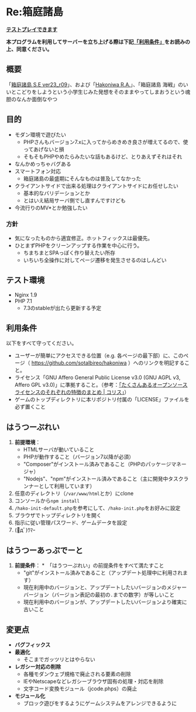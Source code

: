 # Re:箱庭諸島

**[テストプレイできます](https://hakoniwa.cgi-game-preservations.org/)**

<strong style="color:wine;">本プログラムを利用してサーバーを立ち上げる際は下記[「利用条件」](#%E5%88%A9%E7%94%A8%E6%9D%A1%E4%BB%B6)をお読みの上、同意ください。</strong>

## 概要

「[箱庭諸島 S.E ver23_r09](http://hakoniwa.symphonic-net.com/)」、および「[Hakoniwa R.A.](http://www5b.biglobe.ne.jp/~k-e-i/)」、「箱庭諸島 海戦」のいいとこどりをしようという小学生じみた発想をそのままやってしまおうという魂胆のなんか面倒なやつ

## 目的

* モダン環境で遊びたい
	* PHPさんもバージョン7.xに入ってからめきめき良さが増えてるので、使ってあげないと損
	* そもそもPHPやめたらみたいな話もあるけど、とりあえずそれはそれ
* なんかめっちゃバグある
* スマートフォン対応
	* 箱庭諸島の最盛期にそんなものは普及してなかった
* クライアントサイドで出来る処理はクライアントサイドにお任せしたい
	* 基本的なバリデーションとか
	* とはいえ結局サーバ側でし直すんですけども
* 今流行りのMV\*とか勉強したい

### 方針

* 気になったものから適宜修正。ホットフィックスは最優先。
* ひとまずPHPをクリーンアップする作業を中心に行う。
	* ちまちまとSPAっぽく作り替えたい所存
	* いちいち全操作に対してページ遷移を発生させるのはしんどい

## テスト環境

* Nginx 1.9
* PHP 7.1
	* 7.3のstableが出たら更新する予定

## 利用条件

以下をすべて守ってください。

* ユーザーが簡単にアクセスできる位置（e.g. 各ページの最下部）に、このページ（ https://github.com/sotalbireo/hakoniwa ）へのリンクを明記すること。
* ライセンス「GNU Affero General Public License v3.0 (GNU AGPL v3, Affero GPL v3.0)」に準拠すること。（参考：[「たくさんあるオープンソースライセンスのそれぞれの特徴のまとめ | コリス」](https://coliss.com/articles/build-websites/operation/work/choose-a-license-by-github.html#h210)）
* ゲームのトップディレクトリに本リポジトリ付属の「LICENSE」ファイルを必ず置くこと

## はうつーぷれい

1. **前提環境**：
	* HTMLサーバが動いていること
	* PHPが動作すること（バージョン7以降が必須）
	* "Composer"がインストール済みであること（PHPのパッケージマネージャ）
	* "Nodejs"、"npm"がインストール済みであること（主に開発中タスクランナーとして利用しています）
1. 任意のディレクトリ（`/var/www/html`とか）にclone
1. コンソールから`npm install`
1. `/hako-init-default.php`を参考にして、`/hako-init.php`をお好みに設定
1. ブラウザでトップディレクトリを開く
1. 指示に従い管理パスワード、ゲームデータを設定
1. (ﾟдﾟ)ｳﾏｰ

## はうつーあっぷでーと

1. **前提条件**：
	*　「はうつーぷれい」の前提条件をすべて満たすこと
	* "git"がインストール済みであること（アップデート処理中に利用されます）
	* 現在利用中のバージョンと、アップデートしたいバージョンのメジャーバージョン（バージョン表記の最初の`.`までの数字）が等しいこと
	* 現在利用中のバージョンが、アップデートしたいバージョンより確実に古いこと

## 変更点

* **バグフィックス**
* **最適化**
	* そこまでガッツリとはやらない
* **レガシー対応の削除**
	* 各種モダンウェブ規格で廃止される要素の削除
	* IEやNetscapeなどレガシーブラウザ固有の処理・対応を削除
	* 文字コード変換モジュール（jcode.phps）の廃止
* **モジュール化**
	* ブロック遊びをするようにゲームシステムをアレンジできるように
